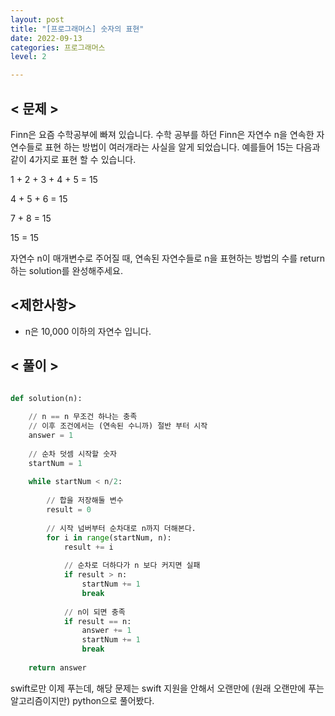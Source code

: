 ```yaml
---
layout: post
title: "[프로그래머스] 숫자의 표현"
date: 2022-09-13
categories: 프로그래머스
level: 2

---
```




## < 문제 >

Finn은 요즘 수학공부에 빠져 있습니다. 수학 공부를 하던 Finn은 자연수 n을 연속한 자연수들로 표현 하는 방법이 여러개라는 사실을 알게 되었습니다. 예를들어 15는 다음과 같이 4가지로 표현 할 수 있습니다.

1 + 2 + 3 + 4 + 5 = 15

4 + 5 + 6 = 15

7 + 8 = 15

15 = 15

자연수 n이 매개변수로 주어질 때, 연속된 자연수들로 n을 표현하는 방법의 수를 return하는 solution를 완성해주세요.

## <제한사항>

- n은 10,000 이하의 자연수 입니다.

## < 풀이 >

```python

def solution(n):
    
    // n == n 무조건 하나는 충족
    // 이후 조건에서는 (연속된 수니까) 절반 부터 시작
    answer = 1
    
    // 순차 덧셈 시작할 숫자
    startNum = 1
    
    while startNum < n/2:
    
        // 합을 저장해둘 변수
        result = 0
        
        // 시작 넘버부터 순차대로 n까지 더해본다.
        for i in range(startNum, n):
            result += i
            
            // 순차로 더하다가 n 보다 커지면 실패
            if result > n:
                startNum += 1
                break
                
            // n이 되면 충족
            if result == n:
                answer += 1
                startNum += 1
                break
                
    return answer

```

swift로만 이제 푸는데, 해당 문제는 swift 지원을 안해서 오랜만에 (원래 오랜만에 푸는 알고리즘이지만) python으로 풀어봤다.


